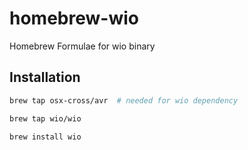# homebrew-wio

Homebrew Formulae for wio binary

## Installation

```bash
brew tap osx-cross/avr  # needed for wio dependency
```

```bash
brew tap wio/wio
```

```bash
brew install wio
```

